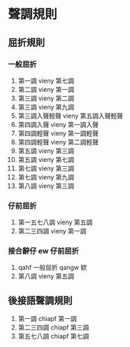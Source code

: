 # 聲調規則

## 屈折規則

### 一般屈折

1. 第一調 vieny 第七調
2. 第二調 vieny 第一調
3. 第三調 vieny 第二調
4. 第三調 vieny 第九調
5. 第三調入聲輕聲 vieny 第五調入聲輕聲
6. 第四調入聲 vieny 第一調入聲
7. 第四調輕聲 vieny 第一調輕聲
8. 第四調輕聲 vieny 第二調輕聲
9. 第五調 vieny 第三調
10. 第五調 vieny 第七調
11. 第七調 vieny 第三調
12. 第七調 vieny 第九調
13. 第八調 vieny 第三調

### 仔前屈折

1. 第一五七八調 vieny 第五調
2. 第二三四調 vieny 第一調

### 接合辭仔 ew 仔前屈折

1. qahf 一般屈折 qangw 欵
2. 第八調 vieny 第五調

## 後接語聲調規則

1. 第一調 chiapf 第一調
2. 第二三四調 chiapf 第三調
3. 第五七八調 chiapf 第七調
